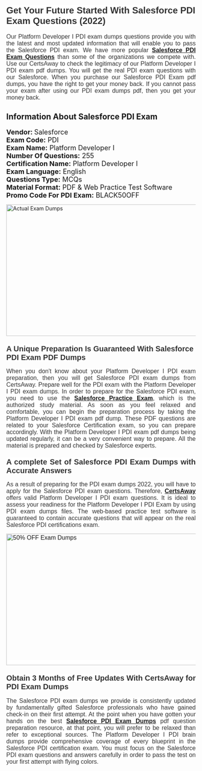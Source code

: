 <h1><span style="font-size:24px"><span style="font-family:Calibri,sans-serif"><strong><span style="background-color:white"><span style="font-family:"Verdana",sans-serif"><span style="color:#333333">Get Your Future Started With Salesforce PDI Exam Questions (2022)</span></span></span></strong></span></span></h1> <p style="text-align:justify"><span style="font-size:11pt"><span style="font-family:Calibri,sans-serif"><span style="font-size:12.0pt"><span style="background-color:white"><span style="font-family:"Verdana",sans-serif"><span style="color:#333333">Our Platform Developer I PDI exam dumps questions provide you with the latest and most updated information that will enable you to pass the Salesforce PDI exam. We have more popular <a href="https://www.certsaway.com/salesforce/pdi-exam-dumps"><strong>Salesforce PDI Exam Questions</strong></a> than some of the organizations we compete with. Use our CertsAway to check the legitimacy of our Platform Developer I PDI exam pdf dumps. You will get the real PDI exam questions with our Salesforce. When you purchase our Salesforce PDI Exam pdf dumps, you have the right to get your money back. If you cannot pass your exam after using our PDI exam dumps pdf, then you get your money back.</span></span></span></span></span></span></p> <h2 style="text-align:justify"><strong>Information About Salesforce PDI Exam</strong></h2> <p style="text-align:justify"><span style="font-size:18px"><strong>Vendor: </strong>Salesforce<br /> <strong>Exam Code:</strong> PDI<br /> <strong>Exam Name:</strong> Platform Developer I<br /> <strong>Number Of Questions:</strong> 255<br /> <strong>Certification Name:</strong> Platform Developer I<br /> <strong>Exam Language:</strong> English<br /> <strong>Questions Type:</strong> MCQs<br /> <strong>Material Format:</strong> PDF & Web Practice Test Software<br /> <strong>Promo Code For PDI Exam:</strong> BLACK50OFF</span></p> <p style="text-align:justify"><a href="https://www.certsaway.com/salesforce/pdi-exam-dumps" rel="no-follow"><img alt="Actual Exam Dumps" src="https://blogger.googleusercontent.com/img/b/R29vZ2xl/AVvXsEhM7PDiBcnX1lSN-cQmq5aA7zhxn_sWcl74tkXOSfPCo3QtIY975M9XJLCwEgJ4RXKA47zmJGF6HERJJhyy2xAB8wXG6sgIARPXgzYSBnCmQcQUSzkzAw-rnNk2tBWror0N27JemDbU_7iS0jGjJohQplsk8CyGpJdZ9YktQ0Yz6f7IdzI5OZob-D4eGg/s1382/ca1.png" style="height:350px; width:750px" /></a></p> <h3><span style="font-size:20px"><strong><span style="font-family:Calibri,sans-serif"><span style="background-color:white"><span style="font-family:"Verdana",sans-serif"><span style="color:#333333">A Unique Preparation Is Guaranteed With Salesforce PDI Exam PDF Dumps</span></span></span></span></strong></span></h3> <p style="text-align:justify"><span style="font-size:11pt"><span style="font-family:Calibri,sans-serif"><span style="font-size:12.0pt"><span style="background-color:white"><span style="font-family:"Verdana",sans-serif"><span style="color:#333333">When you don't know about your Platform Developer I PDI exam preparation, then you will get Salesforce PDI exam dumps from CertsAway. Prepare well for the PDI exam with the Platform Developer I PDI exam dumps. In order to prepare for the Salesforce PDI exam, you need to use the <a href="https://www.certsaway.com/salesforce-questions"><strong>Salesforce Practice Exam</strong></a>, which is the authorized study material. As soon as you feel relaxed and comfortable, you can begin the preparation process by taking the Platform Developer I PDI exam pdf dump. These PDF questions are related to your Salesforce Certification exam, so you can prepare accordingly. With the Platform Developer I PDI exam pdf dumps being updated regularly, it can be a very convenient way to prepare. All the material is prepared and checked by Salesforce experts.</span></span></span></span></span></span></p> <h3 style="text-align:justify"><span style="font-size:20px"><span style="font-family:Calibri,sans-serif"><strong><span style="background-color:white"><span style="font-family:"Verdana",sans-serif"><span style="color:#333333">A complete Set of Salesforce PDI Exam Dumps with Accurate Answers</span></span></span></strong></span></span></h3> <p style="text-align:justify"><span style="font-size:11pt"><span style="font-family:Calibri,sans-serif"><span style="font-size:12.0pt"><span style="background-color:white"><span style="font-family:"Verdana",sans-serif"><span style="color:#333333">As a result of preparing for the PDI exam dumps 2022, you will have to apply for the Salesforce PDI exam questions. Therefore, <a href=" https://www.certsaway.com/"><strong>CertsAway</strong></a> offers valid Platform Developer I PDI exam questions. It is ideal to assess your readiness for the Platform Developer I PDI Exam by using PDI exam dumps files. The web-based practice test software is guaranteed to contain accurate questions that will appear on the real Salesforce PDI certifications exam.</span></span></span></span></span></span></p> <p style="text-align:justify"><span style="font-size:11pt"><span style="font-family:Calibri,sans-serif"><span style="font-size:12.0pt"><span style="background-color:white"><span style="font-family:"Verdana",sans-serif"><span style="color:#333333"><a href="https://www.certsaway.com/salesforce/pdi-exam-dumps" rel="no-follow"><img alt="50% OFF Exam Dumps" src="https://www.certcollections.com/uploads/content/c2.png" style="height:350px; width:750px" /></a></span></span></span></span></span></span></p> <h3 style="text-align:justify"><span style="font-size:20px"><strong><span style="font-family:Calibri,sans-serif"><span style="background-color:white"><span style="font-family:"Verdana",sans-serif"><span style="color:#333333">Obtain 3 Months of Free Updates With CertsAway for PDI Exam Dumps</span></span></span></span></strong></span></h3> <p style="text-align:justify"><span style="font-size:11pt"><span style="font-family:Calibri,sans-serif"><span style="font-size:12.0pt"><span style="background-color:white"><span style="font-family:"Verdana",sans-serif"><span style="color:#333333">The Salesforce PDI exam dumps we provide is consistently updated by fundamentally gifted Salesforce professionals who have gained check-in on their first attempt. At the point when you have gotten your hands on the best <a href="https://www.certsaway.com/salesforce/pdi-exam-dumps"><strong>Salesforce PDI Exam Dumps</strong></a> pdf question preparation resource, at that point, you will prefer to be relaxed than refer to exceptional sources. The Platform Developer I PDI brain dumps provide comprehensive coverage of every blueprint in the Salesforce PDI certification exam. You must focus on the Salesforce PDI exam questions and answers carefully in order to pass the test on your first attempt with flying colors.</span></span></span></span></span></span></p>
